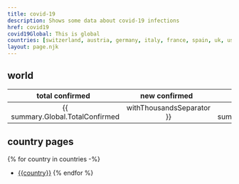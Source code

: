 ```yaml
---
title: covid-19
description: Shows some data about covid-19 infections
href: covid19
covid19Global: This is global
countries: [switzerland, austria, germany, italy, france, spain, uk, us, mexico]
layout: page.njk
---
```


<h2 class="subtitle subtitle--xl">world</h2>

total confirmed &nbsp; | new confirmed &nbsp; | total deaths &nbsp; | new deaths
:---: | :---: | :---: | :---: | 
{{ summary.Global.TotalConfirmed | withThousandsSeparator }} | {{ summary.Global.NewConfirmed | withThousandsSeparator }} | {{ summary.Global.TotalDeaths | withThousandsSeparator }} | {{ summary.Global.NewDeaths | withThousandsSeparator }}

<h2 class="subtitle subtitle--xl">country pages</h3>

{% for country in countries -%}
- [{{country}}]({{country}})
{% endfor %}
